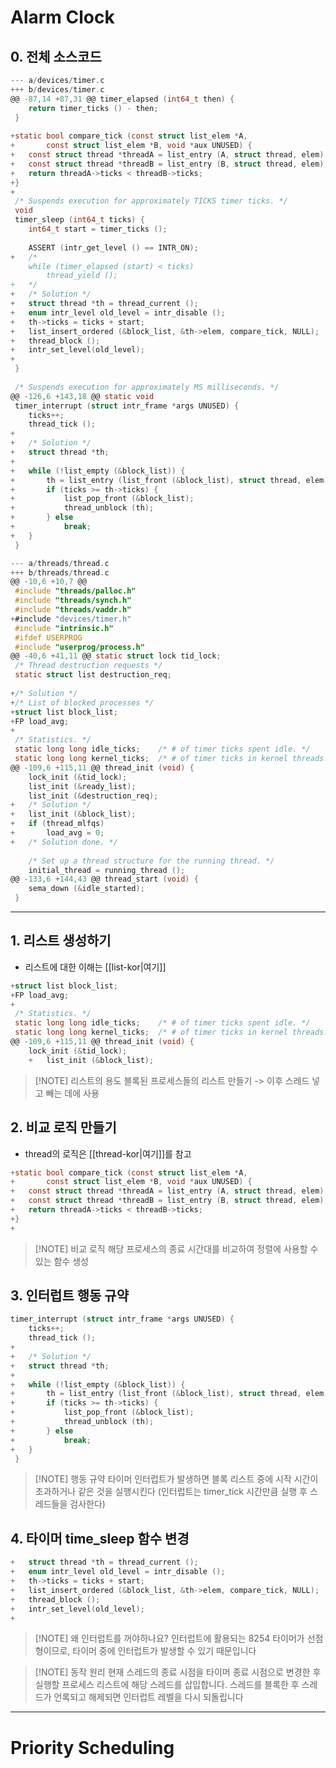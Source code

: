# Alarm Clock
## 0. 전체 소스코드
```c
--- a/devices/timer.c
+++ b/devices/timer.c
@@ -87,14 +87,31 @@ timer_elapsed (int64_t then) {
 	return timer_ticks () - then;
 }
 
+static bool compare_tick (const struct list_elem *A,
+		const struct list_elem *B, void *aux UNUSED) {
+	const struct thread *threadA = list_entry (A, struct thread, elem);
+	const struct thread *threadB = list_entry (B, struct thread, elem);
+	return threadA->ticks < threadB->ticks;
+}
+
 /* Suspends execution for approximately TICKS timer ticks. */
 void
 timer_sleep (int64_t ticks) {
 	int64_t start = timer_ticks ();
 
 	ASSERT (intr_get_level () == INTR_ON);
+	/*
 	while (timer_elapsed (start) < ticks)
 		thread_yield ();
+	*/
+	/* Solution */
+	struct thread *th = thread_current ();
+	enum intr_level old_level = intr_disable ();
+	th->ticks = ticks + start;
+	list_insert_ordered (&block_list, &th->elem, compare_tick, NULL);
+	thread_block ();
+	intr_set_level(old_level);
+
 }
 
 /* Suspends execution for approximately MS milliseconds. */
@@ -126,6 +143,18 @@ static void
 timer_interrupt (struct intr_frame *args UNUSED) {
 	ticks++;
 	thread_tick ();
+
+	/* Solution */
+	struct thread *th;
+
+	while (!list_empty (&block_list)) {
+		th = list_entry (list_front (&block_list), struct thread, elem);
+		if (ticks >= th->ticks) {
+			list_pop_front (&block_list);
+			thread_unblock (th);
+		} else
+			break;
+	}
 }

--- a/threads/thread.c
+++ b/threads/thread.c
@@ -10,6 +10,7 @@
 #include "threads/palloc.h"
 #include "threads/synch.h"
 #include "threads/vaddr.h"
+#include "devices/timer.h"
 #include "intrinsic.h"
 #ifdef USERPROG
 #include "userprog/process.h"
@@ -40,6 +41,11 @@ static struct lock tid_lock;
 /* Thread destruction requests */
 static struct list destruction_req;
 
+/* Solution */
+/* List of blocked processes */
+struct list block_list;
+FP load_avg;
+
 /* Statistics. */
 static long long idle_ticks;    /* # of timer ticks spent idle. */
 static long long kernel_ticks;  /* # of timer ticks in kernel threads. */
@@ -109,6 +115,11 @@ thread_init (void) {
 	lock_init (&tid_lock);
 	list_init (&ready_list);
 	list_init (&destruction_req);
+	/* Solution */
+	list_init (&block_list);
+	if (thread_mlfqs)
+		load_avg = 0;
+	/* Solution done. */
 
 	/* Set up a thread structure for the running thread. */
 	initial_thread = running_thread ();
@@ -133,6 +144,43 @@ thread_start (void) {
 	sema_down (&idle_started);
 }

```
---
## 1. 리스트 생성하기
- 리스트에 대한 이해는 [[list-kor|여기]]

```c
+struct list block_list;
+FP load_avg;
+
 /* Statistics. */
 static long long idle_ticks;    /* # of timer ticks spent idle. */
 static long long kernel_ticks;  /* # of timer ticks in kernel threads. */
@@ -109,6 +115,11 @@ thread_init (void) {
 	lock_init (&tid_lock);
 	+	list_init (&block_list);
```
> [!NOTE] 리스트의 용도
> 블록된 프로세스들의 리스트 만들기 -> 이후 스레드 넣고 빼는 데에 사용

## 2. 비교 로직 만들기
- thread의 로직은 [[thread-kor|여기]]를 참고

```c
+static bool compare_tick (const struct list_elem *A,
+		const struct list_elem *B, void *aux UNUSED) {
+	const struct thread *threadA = list_entry (A, struct thread, elem);
+	const struct thread *threadB = list_entry (B, struct thread, elem);
+	return threadA->ticks < threadB->ticks;
+}
+
```
> [!NOTE] 비교 로직
> 해당 프로세스의 종료 시간대를 비교하여 정렬에 사용할 수 있는 함수 생성

## 3. 인터럽트 행동 규약

```c
timer_interrupt (struct intr_frame *args UNUSED) {
 	ticks++;
 	thread_tick ();
+
+	/* Solution */
+	struct thread *th;
+
+	while (!list_empty (&block_list)) {
+		th = list_entry (list_front (&block_list), struct thread, elem);
+		if (ticks >= th->ticks) {
+			list_pop_front (&block_list);
+			thread_unblock (th);
+		} else
+			break;
+	}
 }
```
> [!NOTE] 행동 규약
> 타이머 인터럽트가 발생하면 블록 리스트 중에 시작 시간이 초과하거나 같은 것을 실행시킨다
> (인터럽트는 timer_tick 시간만큼 실행 후 스레드들을 검사한다)

## 4. 타이머 time_sleep 함수 변경
```c
+	struct thread *th = thread_current ();
+	enum intr_level old_level = intr_disable ();
+	th->ticks = ticks + start;
+	list_insert_ordered (&block_list, &th->elem, compare_tick, NULL);
+	thread_block ();
+	intr_set_level(old_level);
+
```
> [!NOTE] 왜 인터럽트를 꺼야하나요?
> 인터럽트에 활용되는 8254 타이머가 선점형이므로, 타이머 중에 인터럽트가 발생할 수 있기 때문입니다

> [!NOTE] 동작 원리
> 현재 스레드의 종료 시점을 타이머 종료 시점으로 변경한 후 실행할 프로세스 리스트에 해당 스레드를 삽입합니다. 스레드를 블록한 후 스레드가 언록되고 해제되면 인터럽트 레벨을 다시 되돌립니다

---
# Priority Scheduling
